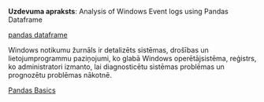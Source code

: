 **Uzdevuma apraksts**:
Analysis of Windows Event logs using Pandas Dataframe

[pandas dataframe](https://pandas.pydata.org/pandas-docs/stable/getting_started/dsintro.html)

Windows notikumu žurnāls ir detalizēts sistēmas, drošības un lietojumprogrammu paziņojumi, ko glabā Windows operētājsistēma, reģistrs, ko administratori izmanto, lai diagnosticētu sistēmas problēmas un prognozētu problēmas nākotnē.

[Pandas Basics](https://www.learnpython.org/en/Pandas_Basics)

